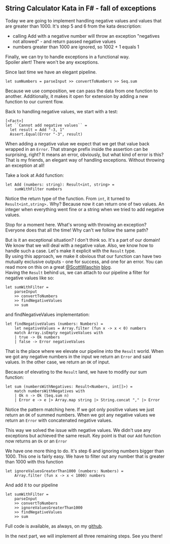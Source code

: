 ## String Calculator Kata in F# - fall of exceptions

Today we are going to implement handling negative values and values that are greater than 1000. It's step 5 and 6 from the kata description:
* calling Add with a negative number will throw an exception "negatives not allowed" - and return passed negative values
* numbers greater than 1000 are ignored, so 1002 + 1 equals 1

Finally, we can try to handle exceptions in a functional way.  
Spoiler alert! There won't be any exceptions.

Since last time we have an elegant pipeline. 
```
let sumNumbers = parseInput >> convertToNumbers >> Seq.sum
```
Because we use composition, we can pass the data from one function to another. Additionally, it makes it open for extension by adding a new function to our current flow.

Back to handling negative values, we start with a test:
```
[<Fact>]
let ``Cannot add negative values`` =
  let result = Add "-3, 1"
  Assert.Equal(Error "-3", result)
```
When adding a negative value we expect that we get that value back wrapped in an `Error`.
That strange prefix inside the assertion can be surprising, right?
It means an error, obviously, but what kind of error is this?  
That is my friends, an elegant way of handling exceptions. Without throwing an exception at all!  

Take a look at Add function:
```
let Add (numbers: string): Result<int, string> =
    sumWithFilter numbers
```
Notice the return type of the function. From `int`, it turned to `Result<int,string>.` Why? Because now it can return one of two values. An integer when everything went fine or a string when we tried to add negative values. 

Stop for a moment here. What's wrong with throwing an exception? Everyone does that all the time! Why can't we follow the same path?

But is it an exceptional situation? I don't think so. It's a part of our domain!
We know that we will deal with a negative value. Also, we know how to handle such a case. Let's make it explicit with the `Result` type.  
By using this approach, we make it obvious that our function can have two mutually exclusive outputs - one for success, and one for an error.
You can read more on this on a great [@ScottWlaschin](https://twitter.com/ScottWlaschin) [blog](https://fsharpforfunandprofit.com/posts/recipe-part2/
).  
Having the `Result` behind us, we can attach to our pipeline a filter for negative values like so:
```
let sumWithFilter =  
    parseInput  
    >> convertToNumbers  
    >> findNegativeValues  
    >> sum
```
and findNegativeValues implementation:
```
let findNegativeValues (numbers: Numbers) =
    let negativeValues = Array.filter (fun x -> x < 0) numbers
    match Array.isEmpty negativeValues with
    | true -> Ok numbers
    | false -> Error negativeValues
```
That is the place where we elevate our pipeline into the `Result` world.
When we got any negative numbers in the input we return an `Error` and said values. In the other case, we return an `OK` of input.

Because of elevating to the `Result` land, we have to modify our sum function:
```
let sum (numbersWithNegatives: Result<Numbers, int[]>) =
    match numbersWithNegatives with
    | Ok n -> Ok (Seq.sum n)
    | Error e -> e |> Array.map string |> String.concat "," |> Error
```
Notice the pattern matching here. If we got only positive values we just return an `OK` of summed numbers. When we got any negative values we return an `Error` with concatenated negative values.

This way we solved the issue with negative values. We didn't use any exceptions but achieved the same result. Key point is that our `Add` function now returns an `Ok` or an `Error`

We have one more thing to do. It's step 6 and ignoring numbers bigger than 1000.
This one is fairly easy. We have to filter out any number that is greater than 1000 with this function
```
let ignoreValuesGreaterThan1000 (numbers: Numbers) =  
    Array.filter (fun x -> x < 1000) numbers
```
And add it to our pipeline
```
let sumWithFilter =  
    parseInput  
    >> convertToNumbers  
    >> ignoreValuesGreaterThan1000  
    >> findNegativeValues  
    >> sum  
```

Full code is available, as always, on my  [github](https://github.com/jciechowski/StringCalculatorKataFSharp/tree/step-5-and-6).

In the next part, we will implement all three remaining steps.
See you there!

